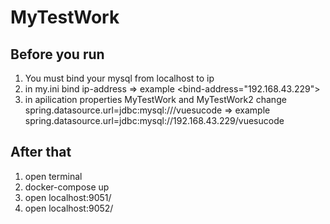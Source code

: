 # MyTestWork

## Before you run

1. You must bind your mysql from localhost to ip
2. in my.ini bind ip-address => <your current ip> example <bind-address="192.168.43.229">
3. in apilication properties MyTestWork and MyTestWork2 change spring.datasource.url=jdbc:mysql://<your current ip address>/vuesucode => example spring.datasource.url=jdbc:mysql://192.168.43.229/vuesucode


## After that
1. open terminal 
2. docker-compose up
3. open localhost:9051/<api first project>
4. open localhost:9052/<api second project>
